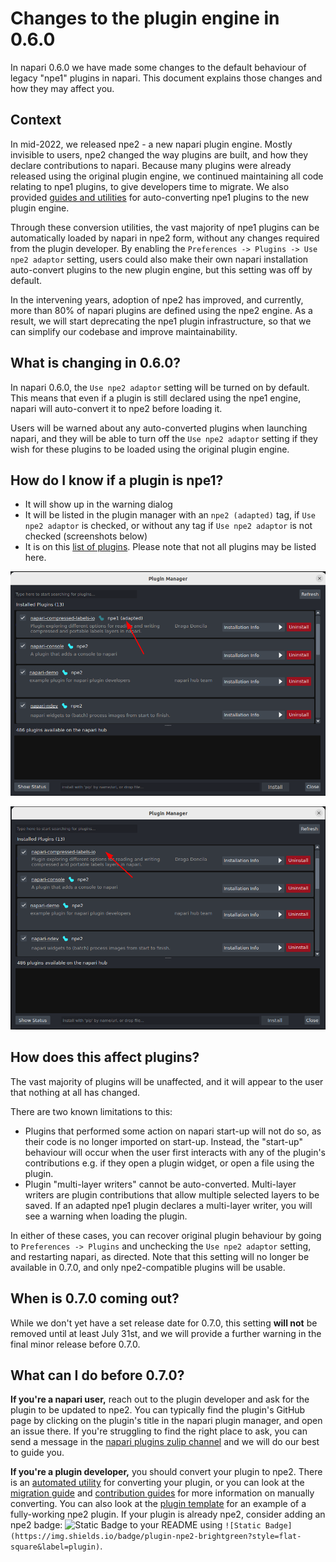 # Changes to the plugin engine in 0.6.0

In napari 0.6.0 we have made some changes to the default behaviour of legacy "npe1" plugins in napari. This document explains those changes and how they may affect you.

## Context

In mid-2022, we released npe2 - a new napari plugin engine. Mostly invisible to users, npe2 changed the way plugins are built, and how they declare contributions to napari. Because many plugins were already released using the original plugin engine, we continued maintaining all code relating to npe1 plugins, to give developers time to migrate. We also provided [guides and utilities](./npe2_migration_guide.md) for auto-converting npe1 plugins to the new plugin engine.

Through these conversion utilities, the vast majority of npe1 plugins can be automatically loaded by napari in npe2 form, without any changes required from the plugin developer. By enabling the `Preferences -> Plugins -> Use npe2 adaptor` setting, users could also make their own napari installation auto-convert plugins to the new plugin engine, but this setting was off by default.

In the intervening years, adoption of npe2 has improved, and currently, more than 80% of napari plugins are defined using the npe2 engine. As a result, we will start deprecating the npe1 plugin infrastructure, so that we can simplify our codebase and improve maintainability.

## What is changing in 0.6.0?

In napari 0.6.0, the `Use npe2 adaptor` setting will be turned on by default. This means that even if a plugin is still declared using the npe1 engine, napari will auto-convert it to npe2 before loading it.

Users will be warned about any auto-converted plugins when launching napari, and they will be able to turn off the `Use npe2 adaptor` setting if they wish for these plugins to be loaded using the original plugin engine.

## How do I know if a plugin is npe1?

- It will show up in the warning dialog
- It will be listed in the plugin manager with an `npe2 (adapted)` tag, if `Use npe2 adaptor` is checked, or without any tag if `Use npe2 adaptor` is not checked (screenshots below)
- It is on this [list of plugins](https://gist.github.com/DragaDoncila/feb87fcbadc756269fdf99000a6ea77c). Please note that not all plugins may be listed here.

![Adapted npe1 plugin with tag](./images/adapted_plugin_with_tag.png)

![Native npe1 plugin with no tag](./images/npe1_plugin_no_tag.png)



## How does this affect plugins?

The vast majority of plugins will be unaffected, and it will appear to the user that nothing at all has changed. 

There are two known limitations to this:

- Plugins that performed some action on napari start-up will not do so, as their code is no longer imported on start-up. Instead, the "start-up" behaviour will occur when the user first interacts with any of the plugin's contributions e.g. if they open a plugin widget, or open a file using the plugin.
- Plugin "multi-layer writers" cannot be auto-converted. Multi-layer writers are plugin contributions that allow multiple selected layers to be saved. If an adapted npe1 plugin declares a multi-layer writer, you will see a warning when loading the plugin.

In either of these cases, you can recover original plugin behaviour by going to `Preferences -> Plugins` and unchecking the `Use npe2 adaptor` setting, and restarting napari, as directed. Note that this setting will no longer be available in 0.7.0, and only npe2-compatible plugins will be usable.

## When is 0.7.0 coming out?

While we don't yet have a set release date for 0.7.0, this setting **will not** be removed until at least July 31st, and we will provide a further warning in the final minor release before 0.7.0.

## What can I do before 0.7.0?

**If you're a napari user,** reach out to the plugin developer and ask for the plugin to be updated to npe2. You can typically find the plugin's GitHub page by clicking on the plugin's title in the napari plugin manager, and open an issue there. If you're struggling to find the right place to ask, you can send a message in the [napari plugins zulip channel](https://napari.zulipchat.com/#narrow/channel/309872-plugins) and we will do our best to guide you.

**If you're a plugin developer,** you should convert your plugin to npe2. There is an [automated utility](./npe2_migration_guide#migrating-using-the-npe2-command-line-tool) for converting your plugin, or you can look at the [migration guide](./npe2_migration_guide.html#migration-reference) and [contribution guides](../building_a_plugin/guides) for more information on manually converting. You can also look at the [plugin template](https://github.com/napari/napari-plugin-template) for an example of a fully-working npe2 plugin. If your plugin is already npe2, consider adding an npe2 badge: ![Static Badge](https://img.shields.io/badge/plugin-npe2-brightgreen?style=flat-square&label=plugin) to your README using `![Static Badge](https://img.shields.io/badge/plugin-npe2-brightgreen?style=flat-square&label=plugin)`.